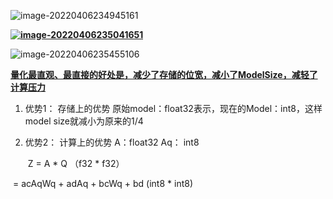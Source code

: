 ![image-20220406234945161](C:\Users\33010\AppData\Roaming\Typora\typora-user-images\image-20220406234945161.png)

<u>**![image-20220406235041651](C:\Users\33010\AppData\Roaming\Typora\typora-user-images\image-20220406235041651.png)**</u>

![image-20220406235455106](C:\Users\33010\AppData\Roaming\Typora\typora-user-images\image-20220406235455106.png)

<u>**量化最直观、最直接的好处是，减少了存储的位宽，减小了ModelSize，减轻了计算压力**</u>

1. 优势1： 存储上的优势  原始model：float32表示，现在的Model：int8，这样model size就减小为原来的1/4

2. 优势2： 计算上的优势   A：float32   Aq： int8

   ​			Z = A * Q （f32 * f32）

​					  = acAqWq + adAq + bcWq + bd  (int8 * int8)

